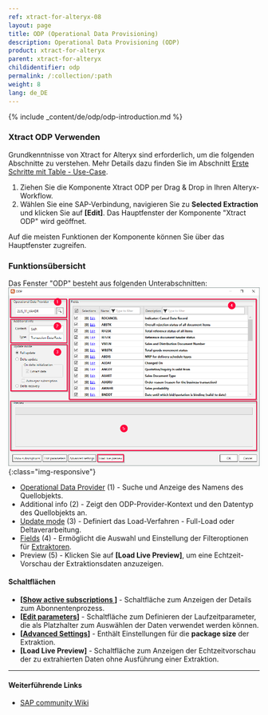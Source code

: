 ```yaml
---
ref: xtract-for-alteryx-08
layout: page
title: ODP (Operational Data Provisioning)
description: Operational Data Provisioning (ODP)
product: xtract-for-alteryx
parent: xtract-for-alteryx
childidentifier: odp
permalink: /:collection/:path
weight: 8
lang: de_DE
---
```



{% include _content/de/odp/odp-introduction.md %} 

### Xtract ODP Verwenden
Grundkenntnisse von Xtract for Alteryx sind erforderlich, um die folgenden Abschnitte zu verstehen. Mehr Details dazu finden Sie im Abschnitt [Erste Schritte mit Table - Use-Case](./erste-schritte).
1. Ziehen Sie die Komponente Xtract ODP per Drag & Drop in Ihren Alteryx-Workflow.
2. Wählen Sie eine SAP-Verbindung, navigieren Sie zu **Selected Extraction** und klicken Sie auf **[Edit]**. Das Hauptfenster der Komponente "Xtract ODP" wird geöffnet.

Auf die meisten Funktionen der Komponente können Sie über das Hauptfenster zugreifen.


###  Funktionsübersicht

Das Fenster "ODP" besteht aus folgenden Unterabschnitten:
![ODP Component](/img/content/xfa/xfa_odp_overview.png){:class="img-responsive"}

- [Operational Data Provider](./odp/odp-define#ein-objekt-data-object-suchen) (1) - Suche und Anzeige des Namens des Quellobjekts.
- Additional info (2) - Zeigt den ODP-Provider-Kontext und den Datentyp des Quellobjekts an.
- [Update mode](./odp/odp-define#load-verfahren-update-mode) (3) - Definiert das Load-Verfahren - Full-Load oder Deltaverarbeitung.
- [Fields](./odp/odp-define#selektion-und-filter) (4) - Ermöglicht die Auswahl und Einstellung der Filteroptionen für [Extraktoren](./odp/odp-extractors).
- Preview (5) - Klicken Sie auf **[Load Live Preview]**, um eine Echtzeit-Vorschau der Extraktionsdaten anzuzeigen.

#### Schaltflächen
- **[[Show active subscriptions ](./odp/odp-settings#abonnements)]** - Schaltfläche zum Anzeigen der Details zum Abonnentenprozess.
- **[[Edit parameters](./odp/odp-settings#parameter-bearbeiten)]** - Schaltfläche zum Definieren der Laufzeitparameter, die als Platzhalter zum Auswählen der Daten verwendet werden können.
- **[[Advanced Settings](./odp/odp-settings#fortgeschrittene-einstellungen)]** - Enthält Einstellungen für die **package size** der Extraktion.
- **[Load Live Preview]** - Schaltfläche zum Anzeigen der Echtzeitvorschau der zu extrahierten Daten ohne Ausführung einer Extraktion. 

****
#### Weiterführende Links
- [SAP community Wiki](https://wiki.scn.sap.com/wiki/pages/viewpage.action?pageId=449284646)

